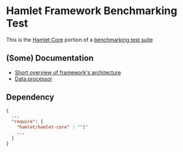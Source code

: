 # Hamlet Framework Benchmarking Test

This is the [Hamlet Core](https://github.com/vasily-kartashov/hamlet-core) portion of a [benchmarking test suite](../)

## (Some) Documentation

- [Short overview of framework's architecture](https://notes.kartashov.com/2016/07/08/simple-caching-web-framework/)
- [Data processor](https://notes.kartashov.com/2017/05/09/result-set-processor/)

## Dependency

```json
{
  ...
  "require": {
    "hamlet/hamlet-core" : "^2"
    ...
  }
}
```

